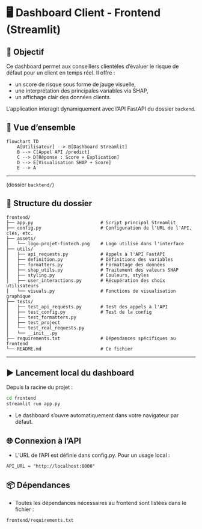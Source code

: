 # 🖥️ Dashboard Client - Frontend (Streamlit)

## 🎯 Objectif
Ce dashboard permet aux conseillers clientèles d’évaluer le risque de défaut pour un client en temps réel. Il offre :
- un score de risque sous forme de jauge visuelle,
- une interprétation des principales variables via SHAP,
- un affichage clair des données clients.

L’application interagit dynamiquement avec l’API FastAPI du dossier `backend`.

## 🧩 Vue d’ensemble

```mermaid
flowchart TD
    A[Utilisateur] --> B[Dashboard Streamlit]
    B --> C[Appel API /predict]
    C --> D[Réponse : Score + Explication]
    D --> E[Visualisation SHAP + Score]
    E --> A

```
---

(dossier `backtend/`)

## 📁 Structure du dossier
```
frontend/
├── app.py                         # Script principal Streamlit
├── config.py                      # Configuration de l'URL de l'API, clés, etc.
├── assets/
│   └── logo-projet-fintech.png    # Logo utilisé dans l'interface
├── utils/
│   ├── api_requests.py            # Appels à l'API FastAPI
│   ├── definition.py              # Définitions des variables
│   ├── formatters.py              # Formattage des données
│   ├── shap_utils.py              # Traitement des valeurs SHAP
│   ├── styling.py                 # Couleurs, styles
│   ├── user_interactions.py       # Récupération des choix utilisateurs
│   └── visuals.py                 # Fonctions de visualisation graphique
├── tests/
│   ├── test_api_requests.py       # Test des appels à l'API
│   ├── test_config.py             # Test de la config
│   ├── test_formatters.py
│   ├── test_project
│   └── test_real_requests.py
│   └── __init__.py
├── requirements.txt               # Dépendances spécifiques au frontend
└── README.md                      # Ce fichier

```

---

## ▶️ Lancement local du dashboard

Depuis la racine du projet :

```bash
cd frontend
streamlit run app.py
```
- Le dashboard s’ouvre automatiquement dans votre navigateur par défaut.


## 🌐 Connexion à l’API

- L’URL de l’API est définie dans config.py. Pour un usage local :
```text
API_URL = "http://localhost:8000"
```
## 📦 Dépendances

- Toutes les dépendances nécessaires au frontend sont listées dans le fichier :
```text
frontend/requirements.txt
```

